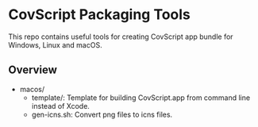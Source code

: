 CovScript Packaging Tools
=========================

This repo contains useful tools for creating CovScript app bundle for Windows, Linux and macOS.


## Overview
+ macos/
  - template/: Template for building CovScript.app from command line instead of Xcode.
  - gen-icns.sh: Convert png files to icns files.

